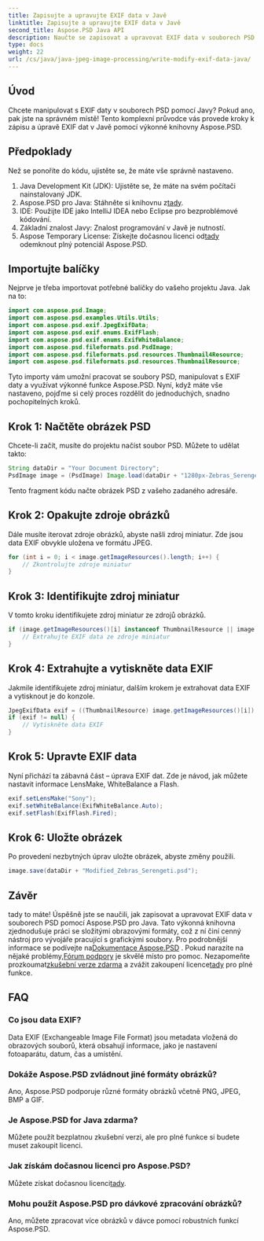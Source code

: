 ```yaml
---
title: Zapisujte a upravujte EXIF data v Javě
linktitle: Zapisujte a upravujte EXIF data v Javě
second_title: Aspose.PSD Java API
description: Naučte se zapisovat a upravovat EXIF data v souborech PSD pomocí Aspose.PSD for Java s tímto komplexním průvodcem krok za krokem.
type: docs
weight: 22
url: /cs/java/java-jpeg-image-processing/write-modify-exif-data-java/
---
```

## Úvod
Chcete manipulovat s EXIF daty v souborech PSD pomocí Javy? Pokud ano, pak jste na správném místě! Tento komplexní průvodce vás provede kroky k zápisu a úpravě EXIF dat v Javě pomocí výkonné knihovny Aspose.PSD. 
## Předpoklady
Než se ponoříte do kódu, ujistěte se, že máte vše správně nastaveno.
1. Java Development Kit (JDK): Ujistěte se, že máte na svém počítači nainstalovaný JDK.
2.  Aspose.PSD pro Java: Stáhněte si knihovnu z[tady](https://releases.aspose.com/psd/java/).
3. IDE: Použijte IDE jako IntelliJ IDEA nebo Eclipse pro bezproblémové kódování.
4. Základní znalost Javy: Znalost programování v Javě je nutností.
5.  Aspose Temporary License: Získejte dočasnou licenci od[tady](https://purchase.aspose.com/temporary-license/) odemknout plný potenciál Aspose.PSD.
## Importujte balíčky
Nejprve je třeba importovat potřebné balíčky do vašeho projektu Java. Jak na to:
```java
import com.aspose.psd.Image;
import com.aspose.psd.examples.Utils.Utils;
import com.aspose.psd.exif.JpegExifData;
import com.aspose.psd.exif.enums.ExifFlash;
import com.aspose.psd.exif.enums.ExifWhiteBalance;
import com.aspose.psd.fileformats.psd.PsdImage;
import com.aspose.psd.fileformats.psd.resources.Thumbnail4Resource;
import com.aspose.psd.fileformats.psd.resources.ThumbnailResource;
```
Tyto importy vám umožní pracovat se soubory PSD, manipulovat s EXIF daty a využívat výkonné funkce Aspose.PSD.
Nyní, když máte vše nastaveno, pojďme si celý proces rozdělit do jednoduchých, snadno pochopitelných kroků.
## Krok 1: Načtěte obrázek PSD
Chcete-li začít, musíte do projektu načíst soubor PSD. Můžete to udělat takto:
```java
String dataDir = "Your Document Directory";
PsdImage image = (PsdImage) Image.load(dataDir + "1280px-Zebras_Serengeti.psd");
```
Tento fragment kódu načte obrázek PSD z vašeho zadaného adresáře.
## Krok 2: Opakujte zdroje obrázků
Dále musíte iterovat zdroje obrázků, abyste našli zdroj miniatur. Zde jsou data EXIF obvykle uložena ve formátu JPEG.
```java
for (int i = 0; i < image.getImageResources().length; i++) {
    // Zkontrolujte zdroje miniatur
}
```
## Krok 3: Identifikujte zdroj miniatur
V tomto kroku identifikujete zdroj miniatur ze zdrojů obrázků.
```java
if (image.getImageResources()[i] instanceof ThumbnailResource || image.getImageResources()[i] instanceof Thumbnail4Resource) {
    // Extrahujte EXIF data ze zdroje miniatur
}
```
## Krok 4: Extrahujte a vytiskněte data EXIF
Jakmile identifikujete zdroj miniatur, dalším krokem je extrahovat data EXIF a vytisknout je do konzole.
```java
JpegExifData exif = ((ThumbnailResource) image.getImageResources()[i]).getJpegOptions().getExifData();
if (exif != null) {
    // Vytiskněte data EXIF
}
```
## Krok 5: Upravte EXIF data
Nyní přichází ta zábavná část – úprava EXIF dat. Zde je návod, jak můžete nastavit informace LensMake, WhiteBalance a Flash.
```java
exif.setLensMake("Sony");
exif.setWhiteBalance(ExifWhiteBalance.Auto);
exif.setFlash(ExifFlash.Fired);
```
## Krok 6: Uložte obrázek
Po provedení nezbytných úprav uložte obrázek, abyste změny použili.
```java
image.save(dataDir + "Modified_Zebras_Serengeti.psd");
```
## Závěr
tady to máte! Úspěšně jste se naučili, jak zapisovat a upravovat EXIF data v souborech PSD pomocí Aspose.PSD pro Java. Tato výkonná knihovna zjednodušuje práci se složitými obrazovými formáty, což z ní činí cenný nástroj pro vývojáře pracující s grafickými soubory. 
 Pro podrobnější informace se podívejte na[Dokumentace Aspose.PSD](https://reference.aspose.com/psd/java/) . Pokud narazíte na nějaké problémy,[Fórum podpory](https://forum.aspose.com/c/psd/34) je skvělé místo pro pomoc. Nezapomeňte prozkoumat[zkušební verze zdarma](https://releases.aspose.com/) a zvážit zakoupení licence[tady](https://purchase.aspose.com/buy) pro plné funkce.
## FAQ
### Co jsou data EXIF?
Data EXIF (Exchangeable Image File Format) jsou metadata vložená do obrazových souborů, která obsahují informace, jako je nastavení fotoaparátu, datum, čas a umístění.
### Dokáže Aspose.PSD zvládnout jiné formáty obrázků?
Ano, Aspose.PSD podporuje různé formáty obrázků včetně PNG, JPEG, BMP a GIF.
### Je Aspose.PSD for Java zdarma?
Můžete použít bezplatnou zkušební verzi, ale pro plné funkce si budete muset zakoupit licenci.
### Jak získám dočasnou licenci pro Aspose.PSD?
 Můžete získat dočasnou licenci[tady](https://purchase.aspose.com/temporary-license/).
### Mohu použít Aspose.PSD pro dávkové zpracování obrázků?
Ano, můžete zpracovat více obrázků v dávce pomocí robustních funkcí Aspose.PSD.